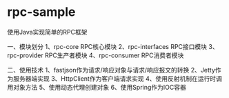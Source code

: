 # rpc-sample
使用Java实现简单的RPC框架


一、模块划分
1、rpc-core RPC核心模块
2、rpc-interfaces RPC接口模块
3、rpc-provider RPC生产者模块
4、rpc-consumer RPC消费者模块

二、使用技术
1、fastjson作为请求/响应对象与请求/响应报文的转换
2、Jetty作为服务器端实现
3、HttpClient作为客户端请求实现
4、使用反射机制在运行时调用对象方法
5、使用动态代理创建对象
6、使用Spring作为IOC容器
